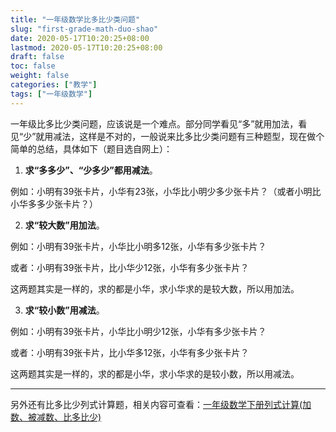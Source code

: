 ```yaml
---
title: "一年级数学比多比少类问题"
slug: "first-grade-math-duo-shao"
date: 2020-05-17T10:20:25+08:00
lastmod: 2020-05-17T10:20:25+08:00
draft: false
toc: false
weight: false
categories: ["教学"]
tags: ["一年级数学"]
---
```


一年级比多比少类问题，应该说是一个难点。部分同学看见“多”就用加法，看见“少”就用减法，这样是不对的，一般说来比多比少类问题有三种题型，现在做个简单的总结，具体如下（题目选自网上）：

1. **求“多多少”、“少多少”都用减法**。

例如：小明有39张卡片，小华有23张，小华比小明少多少张卡片？（或者小明比小华多多少张卡片？）

2. **求“较大数”用加法**。

例如：小明有39张卡片，小华比小明多12张，小华有多少张卡片？

或者：小明有39张卡片，比小华少12张，小华有多少张卡片？

这两题其实是一样的，求的都是小华，求小华求的是较大数，所以用加法。

3. **求“较小数”用减法**。

例如：小明有39张卡片，小华比小明少12张，小华有多少张卡片？

或者：小明有39张卡片，比小华多12张，小华有多少张卡片？

这两题其实是一样的，求的都是小华，求小华求的是较小数，所以用减法。

---

另外还有比多比少列式计算题，相关内容可查看：[一年级数学下册列式计算(加数、被减数、比多比少)](https://bore.vip/first-grade-math-lie-shi/)
